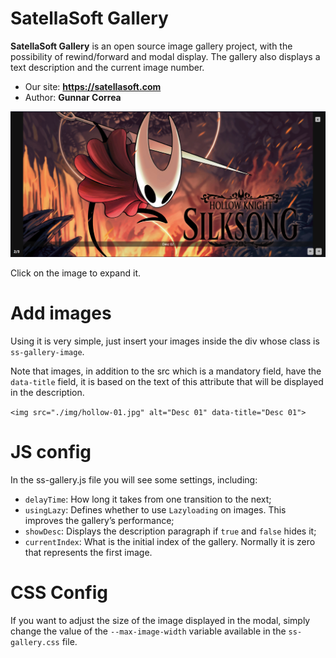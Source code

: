 # SatellaSoft Gallery

**SatellaSoft Gallery** is an open source image gallery project, with the possibility of rewind/forward and modal display. The gallery also displays a text description and the current image number.

- Our site: **https://satellasoft.com**
- Author: **Gunnar Correa**

![Satellasoft Gallery](preview.png)

Click on the image to expand it.

# Add images

Using it is very simple, just insert your images inside the div whose class is ```ss-gallery-image```.

Note that images, in addition to the src which is a mandatory field, have the ```data-title``` field, it is based on the text of this attribute that will be displayed in the description.

```<img src="./img/hollow-01.jpg" alt="Desc 01" data-title="Desc 01">```

# JS config

In the ss-gallery.js file you will see some settings, including:

- ```delayTime```: How long it takes from one transition to the next;
- ```usingLazy```: Defines whether to use ```Lazyloading``` on images. This improves the gallery’s performance;
- ```showDesc```: Displays the description paragraph if ```true``` and ```false``` hides it;
- ```currentIndex```: What is the initial index of the gallery. Normally it is zero that represents the first image.

# CSS Config

If you want to adjust the size of the image displayed in the modal, simply change the value of the ```--max-image-width``` variable available in the ```ss-gallery.css``` file.
